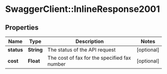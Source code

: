 # SwaggerClient::InlineResponse2001

## Properties
Name | Type | Description | Notes
------------ | ------------- | ------------- | -------------
**status** | **String** | The status of the API request | [optional] 
**cost** | **Float** | The cost of fax for the specified fax number | [optional] 


